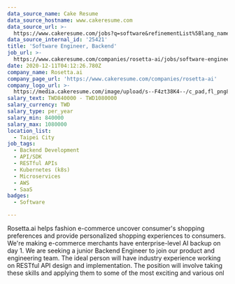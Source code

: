 ```yaml
---
data_source_name: Cake Resume
data_source_hostname: www.cakeresume.com
data_source_url: >-
  https://www.cakeresume.com/jobs?q=software&refinementList%5Blang_name%5D%5B0%5D=English&refinementList%5Bsalary_type%5D=per_year&range%5Bsalary_range%5D%5Bmin%5D=1000000&page=2
data_source_internal_id: '25421'
title: 'Software Engineer, Backend'
job_url: >-
  https://www.cakeresume.com/companies/rosetta-ai/jobs/software-engineer-backend-a02k7
date: 2020-12-11T04:12:26.780Z
company_name: Rosetta.ai
company_page_url: 'https://www.cakeresume.com/companies/rosetta-ai'
company_logo_url: >-
  https://media.cakeresume.com/image/upload/s--F4zt38K4--/c_pad,fl_png8,h_200,w_200/v1563302566/ehtwt1w12dzd3p4hth9w.png
salary_text: TWD840000 - TWD1080000
salary_currency: TWD
salary_type: per_year
salary_min: 840000
salary_max: 1080000
location_list:
  - Taipei City
job_tags:
  - Backend Development
  - API/SDK
  - RESTful APIs
  - Kubernetes (k8s)
  - Microservices
  - AWS
  - SaaS
badges:
  - Software

---
```


Rosetta.ai helps fashion e-commerce uncover consumer's shopping preferences and provide personalized shopping experiences to consumers. We're making e-commerce merchants have enterprise-level AI backup on day 1. We are seeking a junior Backend Engineer to join our product and engineering team. The ideal person will have industry experience working on RESTful API design and implementation. The position will involve taking these skills and applying them to some of the most exciting and various onl